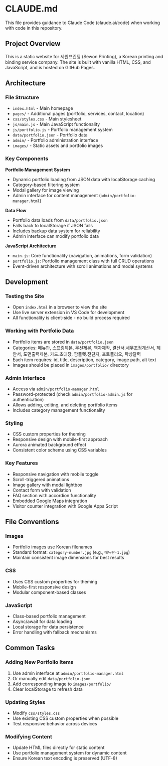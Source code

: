 # CLAUDE.md

This file provides guidance to Claude Code (claude.ai/code) when working with code in this repository.

## Project Overview

This is a static website for 세원프린팅 (Sewon Printing), a Korean printing and binding service company. The site is built with vanilla HTML, CSS, and JavaScript, and is hosted on GitHub Pages.

## Architecture

### File Structure
- `index.html` - Main homepage
- `pages/` - Additional pages (portfolio, services, contact, location)
- `css/styles.css` - Main stylesheet
- `js/main.js` - Main JavaScript functionality
- `js/portfolio.js` - Portfolio management system
- `data/portfolio.json` - Portfolio data
- `admin/` - Portfolio administration interface
- `images/` - Static assets and portfolio images

### Key Components

**Portfolio Management System**
- Dynamic portfolio loading from JSON data with localStorage caching
- Category-based filtering system
- Modal gallery for image viewing
- Admin interface for content management (`admin/portfolio-manager.html`)

**Data Flow**
- Portfolio data loads from `data/portfolio.json`
- Falls back to localStorage if JSON fails
- Includes backup data system for reliability
- Admin interface can modify portfolio data

**JavaScript Architecture**
- `main.js`: Core functionality (navigation, animations, form validation)
- `portfolio.js`: Portfolio management class with full CRUD operations
- Event-driven architecture with scroll animations and modal systems

## Development

### Testing the Site
- Open `index.html` in a browser to view the site
- Use live server extension in VS Code for development
- All functionality is client-side - no build process required

### Working with Portfolio Data
- Portfolio items are stored in `data/portfolio.json`
- Categories: 메뉴판, 스프링제본, 무선제본, 책자제작, 결산서.세무조정계산서, 제안서, 도면출력제본, 카드.초대장, 팜플렛.전단지, 포토폴리오, 탁상달력
- Each item requires: id, title, description, category, image path, alt text
- Images should be placed in `images/portfolio/` directory

### Admin Interface
- Access via `admin/portfolio-manager.html`
- Password-protected (check `admin/portfolio-admin.js` for authentication)
- Allows adding, editing, and deleting portfolio items
- Includes category management functionality

### Styling
- CSS custom properties for theming
- Responsive design with mobile-first approach
- Aurora animated background effect
- Consistent color scheme using CSS variables

### Key Features
- Responsive navigation with mobile toggle
- Scroll-triggered animations
- Image gallery with modal lightbox
- Contact form with validation
- FAQ section with accordion functionality
- Embedded Google Maps integration
- Visitor counter integration with Google Apps Script

## File Conventions

### Images
- Portfolio images use Korean filenames
- Standard format: `category-number.jpg` (e.g., `메뉴판-1.jpg`)
- Maintain consistent image dimensions for best results

### CSS
- Uses CSS custom properties for theming
- Mobile-first responsive design
- Modular component-based classes

### JavaScript
- Class-based portfolio management
- Async/await for data loading
- Local storage for data persistence
- Error handling with fallback mechanisms

## Common Tasks

### Adding New Portfolio Items
1. Use admin interface at `admin/portfolio-manager.html`
2. Or manually edit `data/portfolio.json`
3. Add corresponding image to `images/portfolio/`
4. Clear localStorage to refresh data

### Updating Styles
- Modify `css/styles.css`
- Use existing CSS custom properties when possible
- Test responsive behavior across devices

### Modifying Content
- Update HTML files directly for static content
- Use portfolio management system for dynamic content
- Ensure Korean text encoding is preserved (UTF-8)